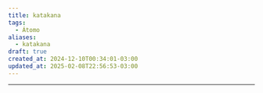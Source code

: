 ```yaml
---
title: katakana
tags:
  - Átomo
aliases:
  - katakana
draft: true
created_at: 2024-12-10T00:34:01-03:00
updated_at: 2025-02-08T22:56:53-03:00
---
```



---

